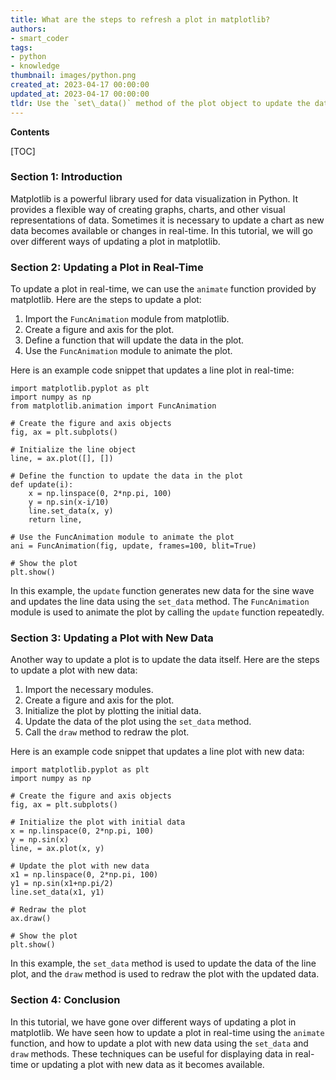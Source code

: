 ```yaml
---
title: What are the steps to refresh a plot in matplotlib?
authors:
- smart_coder
tags:
- python
- knowledge
thumbnail: images/python.png
created_at: 2023-04-17 00:00:00
updated_at: 2023-04-17 00:00:00
tldr: Use the `set\_data()` method of the plot object to update the data and the `draw()` method of the plot`s figure to redraw the plot.
---
```


**Contents**

[TOC]

### Section 1: Introduction
Matplotlib is a powerful library used for data visualization in Python. It provides a flexible way of creating graphs, charts, and other visual representations of data. Sometimes it is necessary to update a chart as new data becomes available or changes in real-time. In this tutorial, we will go over different ways of updating a plot in matplotlib.

### Section 2: Updating a Plot in Real-Time
To update a plot in real-time, we can use the `animate` function provided by matplotlib. Here are the steps to update a plot:

1. Import the `FuncAnimation` module from matplotlib.
2. Create a figure and axis for the plot.
3. Define a function that will update the data in the plot.
4. Use the `FuncAnimation` module to animate the plot.

Here is an example code snippet that updates a line plot in real-time:

```
import matplotlib.pyplot as plt
import numpy as np
from matplotlib.animation import FuncAnimation

# Create the figure and axis objects
fig, ax = plt.subplots()

# Initialize the line object
line, = ax.plot([], [])

# Define the function to update the data in the plot
def update(i):
    x = np.linspace(0, 2*np.pi, 100)
    y = np.sin(x-i/10)
    line.set_data(x, y)
    return line,

# Use the FuncAnimation module to animate the plot
ani = FuncAnimation(fig, update, frames=100, blit=True)

# Show the plot
plt.show()
```

In this example, the `update` function generates new data for the sine wave and updates the line data using the `set_data` method. The `FuncAnimation` module is used to animate the plot by calling the `update` function repeatedly.

### Section 3: Updating a Plot with New Data
Another way to update a plot is to update the data itself. Here are the steps to update a plot with new data:

1. Import the necessary modules.
2. Create a figure and axis for the plot.
3. Initialize the plot by plotting the initial data.
4. Update the data of the plot using the `set_data` method.
5. Call the `draw` method to redraw the plot.

Here is an example code snippet that updates a line plot with new data:

```
import matplotlib.pyplot as plt
import numpy as np

# Create the figure and axis objects
fig, ax = plt.subplots()

# Initialize the plot with initial data
x = np.linspace(0, 2*np.pi, 100)
y = np.sin(x)
line, = ax.plot(x, y)

# Update the plot with new data
x1 = np.linspace(0, 2*np.pi, 100)
y1 = np.sin(x1+np.pi/2)
line.set_data(x1, y1)

# Redraw the plot
ax.draw()

# Show the plot
plt.show()
```

In this example, the `set_data` method is used to update the data of the line plot, and the `draw` method is used to redraw the plot with the updated data.

### Section 4: Conclusion
In this tutorial, we have gone over different ways of updating a plot in matplotlib. We have seen how to update a plot in real-time using the `animate` function, and how to update a plot with new data using the `set_data` and `draw` methods. These techniques can be useful for displaying data in real-time or updating a plot with new data as it becomes available.
